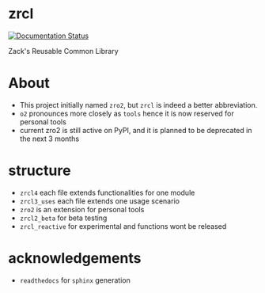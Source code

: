 # zrcl
[![Documentation Status](https://readthedocs.org/projects/zrcl/badge/?version=latest)](https://zrcl.readthedocs.io/en/latest/?badge=latest)

Zack's Reusable Common Library
# About
- This project initially named `zro2`, but `zrcl` is indeed a better abbreviation. 
- `o2` pronounces more closely as `tools` hence it is now reserved for personal tools
- current zro2 is still active on PyPI, and it is planned to be deprecated in the next 3 months

# structure
- `zrcl4` each file extends functionalities for one module
- `zrcl3_uses` each file extends one usage scenario
- `zro2` is an extension for personal tools
- `zrcl2_beta` for beta testing
- `zrcl_reactive` for experimental and functions wont be released

# acknowledgements
- `readthedocs` for `sphinx` generation
